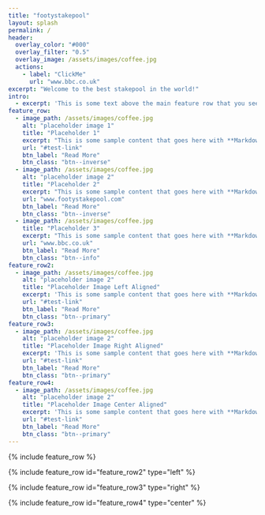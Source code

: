 ```yaml
---
title: "footystakepool"
layout: splash
permalink: /
header:
  overlay_color: "#000"
  overlay_filter: "0.5"
  overlay_image: /assets/images/coffee.jpg
  actions:
    - label: "ClickMe"
      url: "www.bbc.co.uk"
excerpt: "Welcome to the best stakepool in the world!"
intro: 
  - excerpt: 'This is some text above the main feature row that you see below.....'
feature_row:
  - image_path: /assets/images/coffee.jpg
    alt: "placeholder image 1"
    title: "Placeholder 1"
    excerpt: "This is some sample content that goes here with **Markdown** formatting."
    url: "#test-link"
    btn_label: "Read More"
    btn_class: "btn--inverse"
  - image_path: /assets/images/coffee.jpg
    alt: "placeholder image 2"
    title: "Placeholder 2"
    excerpt: "This is some sample content that goes here with **Markdown** formatting."
    url: "www.footystakepool.com"
    btn_label: "Read More"
    btn_class: "btn--inverse"
  - image_path: /assets/images/coffee.jpg
    title: "Placeholder 3"
    excerpt: "This is some sample content that goes here with **Markdown** formatting."
    url: "www.bbc.co.uk"
    btn_label: "Read More"
    btn_class: "btn--info"
feature_row2:
  - image_path: /assets/images/coffee.jpg
    alt: "placeholder image 2"
    title: "Placeholder Image Left Aligned"
    excerpt: 'This is some sample content that goes here with **Markdown** formatting. Left aligned with `type="left"`'
    url: "#test-link"
    btn_label: "Read More"
    btn_class: "btn--primary"
feature_row3:
  - image_path: /assets/images/coffee.jpg
    alt: "placeholder image 2"
    title: "Placeholder Image Right Aligned"
    excerpt: 'This is some sample content that goes here with **Markdown** formatting. Right aligned with `type="right"`'
    url: "#test-link"
    btn_label: "Read More"
    btn_class: "btn--primary"
feature_row4:
  - image_path: /assets/images/coffee.jpg
    alt: "placeholder image 2"
    title: "Placeholder Image Center Aligned"
    excerpt: 'This is some sample content that goes here with **Markdown** formatting. Centered with `type="center"`'
    url: "#test-link"
    btn_label: "Read More"
    btn_class: "btn--primary"
---
```


{% include feature_row %}

{% include feature_row id="feature_row2" type="left" %}

{% include feature_row id="feature_row3" type="right" %}

{% include feature_row id="feature_row4" type="center" %}
